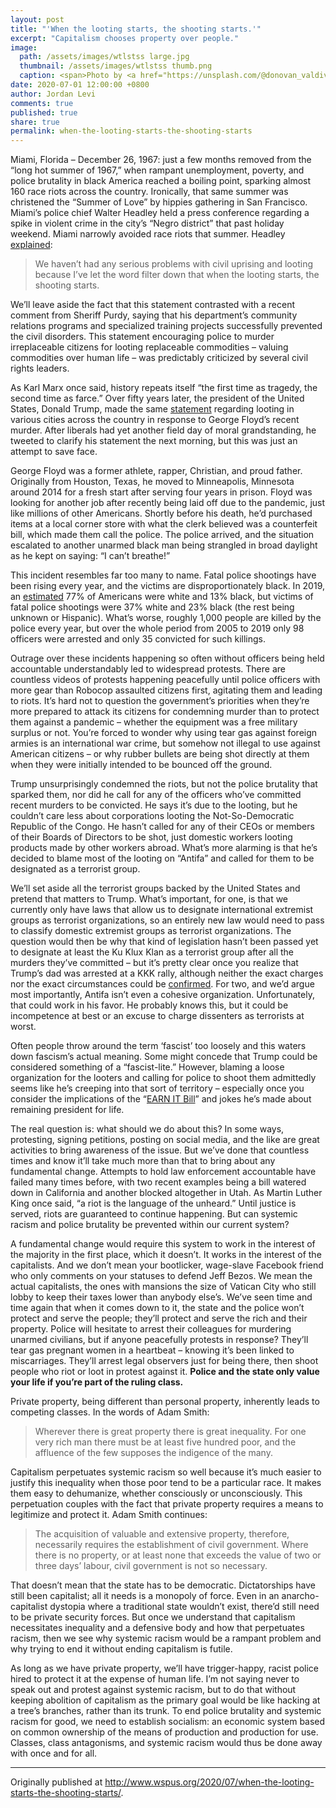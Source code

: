 ```yaml
---
layout: post
title: "'When the looting starts, the shooting starts.'"
excerpt: "Capitalism chooses property over people."
image: 
  path: /assets/images/wtlstss large.jpg
  thumbnail: /assets/images/wtlstss thumb.png
  caption: <span>Photo by <a href="https://unsplash.com/@donovan_valdivia?utm_source=unsplash&amp;utm_medium=referral&amp;utm_content=creditCopyText">Andrew "Donovan" Valdivia</a> on <a href="https://unsplash.com/?utm_source=unsplash&amp;utm_medium=referral&amp;utm_content=creditCopyText">Unsplash</a></span>
date: 2020-07-01 12:00:00 +0800
author: Jordan Levi
comments: true
published: true
share: true
permalink: when-the-looting-starts-the-shooting-starts
---
```

Miami, Florida – December 26, 1967: just a few months removed from the “long hot summer of 1967,” when rampant unemployment, poverty, and police brutality in black America reached a boiling point, sparking almost 160 race riots across the country. Ironically, that same summer was christened the “Summer of Love” by hippies gathering in San Francisco. Miami’s police chief Walter Headley held a press conference regarding a spike in violent crime in the city’s “Negro district” that past holiday weekend. Miami narrowly avoided race riots that summer. Headley [explained](https://www.snopes.com/fact-check/trump-wallace-looting-quote/):

<blockquote>We haven’t had any serious problems with civil uprising and looting because I’ve let the word filter down that when the looting starts, the shooting starts.</blockquote>

We’ll leave aside the fact that this statement contrasted with a recent comment from Sheriff Purdy, saying that his department’s community relations programs and specialized training projects successfully prevented the civil disorders. This statement encouraging police to murder irreplaceable citizens for looting replaceable commodities – valuing commodities over human life – was predictably criticized by several civil rights leaders.

As Karl Marx once said, history repeats itself “the first time as tragedy, the second time as farce.” Over fifty years later, the president of the United States, Donald Trump, made the same [statement](https://twitter.com/realDonaldTrump/status/1266231100780744704) regarding looting in various cities across the country in response to George Floyd’s recent murder. After liberals had yet another field day of moral grandstanding, he tweeted to clarify his statement the next morning, but this was just an attempt to save face.

George Floyd was a former athlete, rapper, Christian, and proud father. Originally from Houston, Texas, he moved to Minneapolis, Minnesota around 2014 for a fresh start after serving four years in prison. Floyd was looking for another job after recently being laid off due to the pandemic, just like millions of other Americans. Shortly before his death, he’d purchased items at a local corner store with what the clerk believed was a counterfeit bill, which made them call the police. The police arrived, and the situation escalated to another unarmed black man being strangled in broad daylight as he kept on saying: “I can’t breathe!”

This incident resembles far too many to name. Fatal police shootings have been rising every year, and the victims are disproportionately black. In 2019, an [estimated](https://www.statista.com/statistics/585152/people-shot-to-death-by-us-police-by-race/) 77% of Americans were white and 13% black, but victims of fatal police shootings were 37% white and 23% black (the rest being unknown or Hispanic). What’s worse, roughly 1,000 people are killed by the police every year, but over the whole period from 2005 to 2019 only 98 officers were arrested and only 35 convicted for such killings.

Outrage over these incidents happening so often without officers being held accountable understandably led to widespread protests. There are countless videos of protests happening peacefully until police officers with more gear than Robocop assaulted citizens first, agitating them and leading to riots. It’s hard not to question the government’s priorities when they’re more prepared to attack its citizens for condemning murder than to protect them against a pandemic – whether the equipment was a free military surplus or not. You’re forced to wonder why using tear gas against foreign armies is an international war crime, but somehow not illegal to use against American citizens – or why rubber bullets are being shot directly at them when they were initially intended to be bounced off the ground.

Trump unsurprisingly condemned the riots, but not the police brutality that sparked them, nor did he call for any of the officers who’ve committed recent murders to be convicted. He says it’s due to the looting, but he couldn’t care less about corporations looting the Not-So-Democratic Republic of the Congo. He hasn’t called for any of their CEOs or members of their Boards of Directors to be shot, just domestic workers looting products made by other workers abroad. What’s more alarming is that he’s decided to blame most of the looting on “Antifa” and called for them to be designated as a terrorist group.

We’ll set aside all the terrorist groups backed by the United States and pretend that matters to Trump. What’s important, for one, is that we currently only have laws that allow us to designate international extremist groups as terrorist organizations, so an entirely new law would need to pass to classify domestic extremist groups as terrorist organizations. The question would then be why that kind of legislation hasn’t been passed yet to designate at least the Ku Klux Klan as a terrorist group after all the murders they’ve committed – but it’s pretty clear once you realize that Trump’s dad was arrested at a KKK rally, although neither the exact charges nor the exact circumstances could be [confirmed](https://www.snopes.com/fact-check/donald-trump-father-kkk-1927/). For two, and we’d argue most importantly, Antifa isn’t even a cohesive organization. Unfortunately, that could work in his favor. He probably knows this, but it could be incompetence at best or an excuse to charge dissenters as terrorists at worst.

Often people throw around the term ‘fascist’ too loosely and this waters down fascism’s actual meaning. Some might concede that Trump could be considered something of a “fascist-lite.” However, blaming a loose organization for the looters and calling for police to shoot them admittedly seems like he’s creeping into that sort of territory – especially once you consider the implications of the “[EARN IT Bill](https://www.eff.org/deeplinks/2020/03/earn-it-bill-governments-not-so-secret-plan-scan-every-message-online)” and jokes he’s made about remaining president for life.

The real question is: what should we do about this? In some ways, protesting, signing petitions, posting on social media, and the like are great activities to bring awareness of the issue. But we’ve done that countless times and know it’ll take much more than that to bring about any fundamental change. Attempts to hold law enforcement accountable have failed many times before, with two recent examples being a bill watered down in California and another blocked altogether in Utah. As Martin Luther King once said, “a riot is the language of the unheard.” Until justice is served, riots are guaranteed to continue happening. But can systemic racism and police brutality be prevented within our current system?

A fundamental change would require this system to work in the interest of the majority in the first place, which it doesn’t. It works in the interest of the capitalists. And we don’t mean your bootlicker, wage-slave Facebook friend who only comments on your statuses to defend Jeff Bezos. We mean the actual capitalists, the ones with mansions the size of Vatican City who still lobby to keep their taxes lower than anybody else’s. We’ve seen time and time again that when it comes down to it, the state and the police won’t protect and serve the people; they’ll protect and serve the rich and their property. Police will hesitate to arrest their colleagues for murdering unarmed civilians, but if anyone peacefully protests in response? They’ll tear gas pregnant women in a heartbeat – knowing it’s been linked to miscarriages. They’ll arrest legal observers just for being there, then shoot people who riot or loot in protest against it. <b>Police and the state only value your life if you’re part of the ruling class.</b>

Private property, being different than personal property, inherently leads to competing classes. In the words of Adam Smith: 

<blockquote>Wherever there is great property there is great inequality. For one very rich man there must be at least five hundred poor, and the affluence of the few supposes the indigence of the many.</blockquote> 

Capitalism perpetuates systemic racism so well because it’s much easier to justify this inequality when those poor tend to be a particular race. It makes them easy to dehumanize, whether consciously or unconsciously. This perpetuation couples with the fact that private property requires a means to legitimize and protect it. Adam Smith continues:

<blockquote>The acquisition of valuable and extensive property, therefore, necessarily requires the establishment of civil government. Where there is no property, or at least none that exceeds the value of two or three days’ labour, civil government is not so necessary.</blockquote>

That doesn’t mean that the state has to be democratic. Dictatorships have still been capitalist; all it needs is a monopoly of force. Even in an anarcho-capitalist dystopia where a traditional state wouldn’t exist, there’d still need to be private security forces. But once we understand that capitalism necessitates inequality and a defensive body and how that perpetuates racism, then we see why systemic racism would be a rampant problem and why trying to end it without ending capitalism is futile.

As long as we have private property, we’ll have trigger-happy, racist police hired to protect it at the expense of human life. I’m not saying never to speak out and protest against systemic racism, but to do that without keeping abolition of capitalism as the primary goal would be like hacking at a tree’s branches, rather than its trunk. To end police brutality and systemic racism for good, we need to establish socialism: an economic system based on common ownership of the means of production and production for use. Classes, class antagonisms, and systemic racism would thus be done away with once and for all.

<hr>

Originally published at <a href="url">http://www.wspus.org/2020/07/when-the-looting-starts-the-shooting-starts/</a>.
